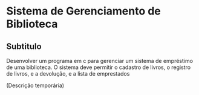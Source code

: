 # Sistema de Gerenciamento de Biblioteca
## Subtitulo

<p>Desenvolver um programa em c para gerenciar um sistema de empréstimo de uma biblioteca. O sistema deve permitir o cadastro de livros, o registro de livros, e a devolução, e a lista de emprestados</p> (Descrição temporária)

# 
